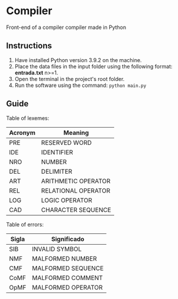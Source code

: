 # Compiler

Front-end of a compiler compiler made in Python

## Instructions

1. Have installed Python version 3.9.2 on the machine.
2. Place the data files in the input folder using the following format: **entrada<n>.txt** n>=1.
3. Open the terminal in the project's root folder.
4. Run the software using the command: `python main.py`

## Guide

Table of lexemes:

| Acronym | Meaning             |
|---------|---------------------|
| PRE     | RESERVED WORD       |
| IDE     | IDENTIFIER          |
| NRO     | NUMBER              |
| DEL     | DELIMITER           |
| ART     | ARITHMETIC OPERATOR |
| REL     | RELATIONAL OPERATOR |
| LOG     | LOGIC OPERATOR      |
| CAD     | CHARACTER SEQUENCE  |

Table of errors:

| Sigla | Significado        |
|-------|--------------------|
| SIB   | INVALID SYMBOL     |
| NMF   | MALFORMED NUMBER   |
| CMF   | MALFORMED SEQUENCE |
| CoMF  | MALFORMED COMMENT  |
| OpMF  | MALFORMED OPERATOR |